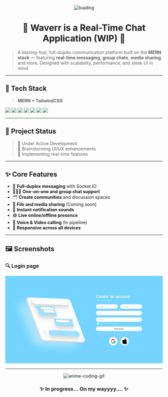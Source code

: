 <p align="center">
  <img src="https://i.gifer.com/ZZ5H.gif" width="100" alt="loading" />
</p>

<h1 align="center">💬 Waverr is a Real-Time Chat Application (WIP) 💬</h1>

> A blazing-fast, full-duplex communication platform built on the **MERN stack** — featuring **real-time messaging**, **group chats**, **media sharing**, and more. Designed with scalability, performance, and sleek UI in mind.

---

## 🧰 Tech Stack

> **MERN + TailwindCSS**

<p>
  <img src="https://img.shields.io/badge/MongoDB-47A248?style=for-the-badge&logo=mongodb&logoColor=white"/>
  <img src="https://img.shields.io/badge/Express.js-000000?style=for-the-badge&logo=express&logoColor=white"/>
  <img src="https://img.shields.io/badge/React-20232A?style=for-the-badge&logo=react&logoColor=61DAFB"/>
  <img src="https://img.shields.io/badge/Node.js-43853D?style=for-the-badge&logo=node.js&logoColor=white"/>
  <img src="https://img.shields.io/badge/TailwindCSS-06B6D4?style=for-the-badge&logo=tailwindcss&logoColor=white"/>
  <img src="https://img.shields.io/badge/Vite-646CFF?style=for-the-badge&logo=vite&logoColor=white"/>
  <img src="https://img.shields.io/badge/Socket.IO-010101?style=for-the-badge&logo=socket.io&logoColor=white"/>
</p>

---

## 🚧 Project Status

> 🔄 Under Active Development  
> 🧠 Brainstorming UI/UX enhancements  
> 🧪 Implementing real-time features  

---

## ✨ Core Features

- 🔁 **Full-duplex messaging** with Socket.IO  
- 🧑‍🤝‍🧑 **One-on-one and group chat support**  
- 🗂️ **Create communities** and discussion spaces  
- 📸 **File and media sharing** (Coming soon)  
- 🔔 **Instant notification sounds**  
- 🟢 **Live online/offline presence**  
- 🎥 **Voice & Video calling** (In pipeline)  
- 📱 **Responsive across all devices**

---

## 🖼️ Screenshots

### 🔍 Login page
![](assets/loginss.jpeg)

---

<p align="center">
  <img src="https://media0.giphy.com/media/v1.Y2lkPTc5MGI3NjExcWEycmVyZzczN3BtaWl4ZHlqb2s5d2RqeXQ5ZWNvejRoeWVyYnd5ZSZlcD12MV9pbnRlcm5hbF9naWZfYnlfaWQmY3Q9Zw/cvyz3Hw4d7EIw/giphy.gif" width="300" alt="anime-coding-gif"/>
</p>

<h3 align="center">✨ In progress... On my wayyyy.... ✨</h3>